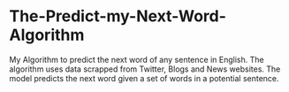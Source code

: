 # The-Predict-my-Next-Word-Algorithm
My Algorithm to predict the next word of any sentence in English. The algorithm uses data scrapped from Twitter, Blogs and News websites. The model predicts the next word given a set of words in a potential sentence. 
